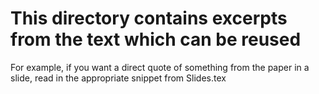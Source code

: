 # This directory contains excerpts from the text which can be reused 

For example, if you want a direct quote of something from the paper 
in a slide, read in the appropriate snippet from Slides.tex


